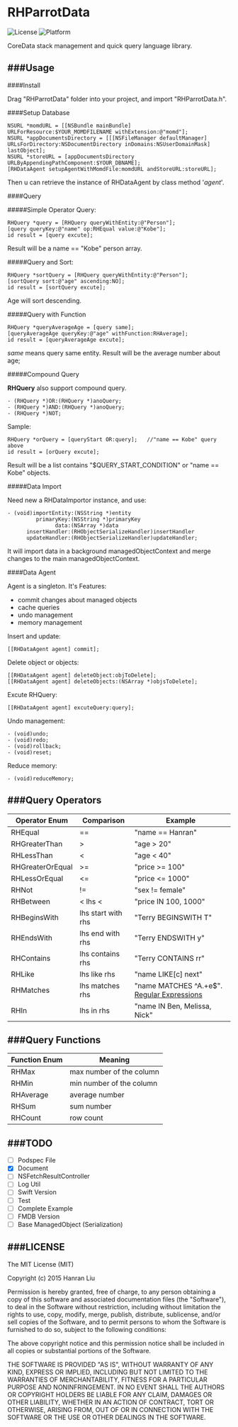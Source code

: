 # RHParrotData

![License](https://img.shields.io/cocoapods/l/TWPhotoPicker.svg)
![Platform](https://img.shields.io/cocoapods/p/TWPhotoPicker.svg)

CoreData stack management and quick query language library. 


###Usage
---

####Install

Drag "RHParrotData" folder into your project, and import "RHParrotData.h".

####Setup Database

```objc
NSURL *momdURL = [[NSBundle mainBundle] URLForResource:$YOUR_MOMDFILENAME withExtension:@"momd"];
NSURL *appDocumentsDirectory = [[[NSFileManager defaultManager] URLsForDirectory:NSDocumentDirectory inDomains:NSUserDomainMask] lastObject];
NSURL *storeURL = [appDocumentsDirectory URLByAppendingPathComponent:$YOUR_DBNAME];
[RHDataAgent setupAgentWithMomdFile:momdURL andStoreURL:storeURL];
```
	  
Then u can retrieve the instance of RHDataAgent by class method '*agent*'.
	  
	  
####Query 

#####Simple Operator Query:

```objc
RHQuery *query = [RHQuery queryWithEntity:@"Person"];
[query queryKey:@"name" op:RHEqual value:@"Kobe"];
id result = [query excute];
```

Result will be a name == "Kobe" person array.

#####Query and Sort:

```objc
RHQuery *sortQuery = [RHQuery queryWithEntity:@"Person"];
[sortQuery sort:@"age" ascending:NO];
id result = [sortQuery excute];
```
	
Age will sort descending.

#####Query with Function

```objc
RHQuery *queryAverageAge = [query same];
[queryAverageAge queryKey:@"age" withFunction:RHAverage];
id result = [queryAverageAge excute];
```

*same* means query same entity.
Result will be the average number about age;

#####Compound Query

**RHQuery** also support compound query.

```objc
- (RHQuery *)OR:(RHQuery *)anoQuery;
- (RHQuery *)AND:(RHQuery *)anoQuery;
- (RHQuery *)NOT;
```

Sample:
	
```objc
RHQuery *orQuery = [queryStart OR:query];	//"name == Kobe" query above
id result = [orQuery excute];
```

Result will be a list contains "$QUERY_START_CONDITION" or "name == Kobe" objects.

#####Data Import

Need new a RHDataImportor instance, and use:

```objc
- (void)importEntity:(NSString *)entity
         primaryKey:(NSString *)primaryKey
               data:(NSArray *)data
      insertHandler:(RHObjectSerializeHandler)insertHandler
      updateHandler:(RHObjectSerializeHandler)updateHandler;
```

It will import data in a background managedObjectContext and merge changes to the main managedObjectContext.

####Data Agent

Agent is a singleton. It's Features:

* commit changes about managed objects
* cache queries
* undo management
* memory management

Insert and update:

```objc
[[RHDataAgent agent] commit];
```
	
Delete object or objects:
	
```objc
[[RHDataAgent agent] deleteObject:objToDelete];
[[RHDataAgent agent] deleteObjects:(NSArray *)objsToDelete];
```
	
Excute RHQuery:

```objc
[[RHDataAgent agent] excuteQuery:query];
```

Undo management:

```objc
- (void)undo;
- (void)redo;
- (void)rollback;
- (void)reset;
```

Reduce memory:

```objc
- (void)reduceMemory;
```
	
###Query Operators
---

| **Operator Enum**   | **Comparison**   |  **Example**               |
|---------------------|------------------|--------------------------  |
| RHEqual 			  | == 				  | "name == Hanran"           |
| RHGreaterThan 		  | > 				  | "age > 20"                 |
| RHLessThan 		  	  | < 				  | "age < 40"                 |
| RHGreaterOrEqual      | >= 				  | "price >= 100"             |
| RHLessOrEqual         | <= 				  | "price <= 1000"            |
| RHNot                 | != 				  | "sex != female"            |
| RHBetween             | < lhs < 	      | "price IN 100, 1000"       |
| RHBeginsWith         | lhs start with rhs| "Terry BEGINSWITH T"       |
| RHEndsWith           | lhs end with rhs  | "Terry ENDSWITH y"         |
| RHContains           | lhs contains rhs  | "Terry CONTAINS rr"        |
| RHLike               | lhs like rhs      | "name LIKE[c] next"        |
| RHMatches            | lhs matches rhs   | "name MATCHES ^A.+e$". [Regular Expressions][1]      |
| RHIn                 | lhs in rhs        | "name IN Ben, Melissa, Nick"|


###Query Functions
---
  
| **Function Enum** | **Meaning**  |
|-------------------|--------------|
| RHMax				| max number of the column |
| RHMin			    | min number of the column |
| RHAverage			| average number			|
| RHSum				| sum number				|
| RHCount		    | row count 				|


###TODO
---
- [ ] Podspec File
- [x] Document
- [ ] NSFetchResultController
- [ ] Log Util
- [ ] Swift Version
- [ ] Test
- [ ] Complete Example
- [ ] FMDB Version
- [ ] Base ManagedObject (Serialization)

###LICENSE
---

The MIT License (MIT)

Copyright (c) 2015 Hanran Liu

Permission is hereby granted, free of charge, to any person obtaining a copy
of this software and associated documentation files (the "Software"), to deal
in the Software without restriction, including without limitation the rights
to use, copy, modify, merge, publish, distribute, sublicense, and/or sell
copies of the Software, and to permit persons to whom the Software is
furnished to do so, subject to the following conditions:

The above copyright notice and this permission notice shall be included in all
copies or substantial portions of the Software.

THE SOFTWARE IS PROVIDED "AS IS", WITHOUT WARRANTY OF ANY KIND, EXPRESS OR
IMPLIED, INCLUDING BUT NOT LIMITED TO THE WARRANTIES OF MERCHANTABILITY,
FITNESS FOR A PARTICULAR PURPOSE AND NONINFRINGEMENT. IN NO EVENT SHALL THE
AUTHORS OR COPYRIGHT HOLDERS BE LIABLE FOR ANY CLAIM, DAMAGES OR OTHER
LIABILITY, WHETHER IN AN ACTION OF CONTRACT, TORT OR OTHERWISE, ARISING FROM,
OUT OF OR IN CONNECTION WITH THE SOFTWARE OR THE USE OR OTHER DEALINGS IN THE
SOFTWARE.



[1]:http://userguide.icu-project.org/strings/regexp